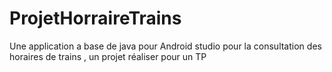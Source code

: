 # ProjetHorraireTrains
Une application a base de java pour Android studio pour la consultation des horaires de trains , un projet réaliser pour un TP
